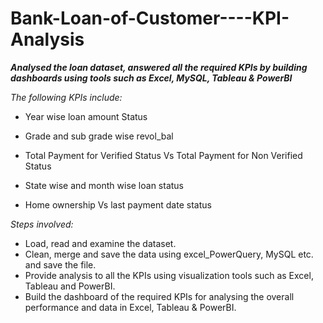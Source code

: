 # Bank-Loan-of-Customer----KPI-Analysis

***Analysed the loan dataset, answered all the required KPIs by building dashboards using tools such as Excel, MySQL, Tableau & PowerBI*** 

*The following KPIs include:*
* Year wise loan amount Status

* Grade and sub grade wise revol_bal

* Total Payment for Verified Status Vs Total Payment for Non Verified Status

* State wise and month wise loan status

* Home ownership Vs last payment date status

*Steps involved:*
* Load, read and examine the dataset.
* Clean, merge and save the data using excel_PowerQuery, MySQL etc. and save the file.
* Provide analysis to all the KPIs using visualization tools such as Excel, Tableau and PowerBI.
* Build the dashboard of the required KPIs for analysing the overall performance and data in Excel, Tableau & PowerBI.

